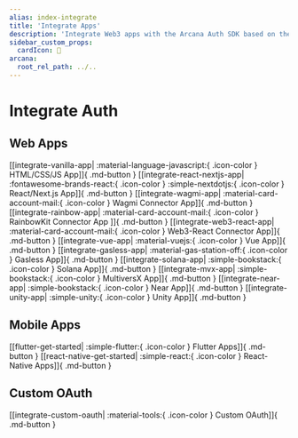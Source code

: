```yaml
---
alias: index-integrate
title: 'Integrate Apps'
description: 'Integrate Web3 apps with the Arcana Auth SDK based on the app type.'
sidebar_custom_props:
  cardIcon: 🏁
arcana:
  root_rel_path: ../..
---
```


# Integrate Auth

## Web Apps

[[integrate-vanilla-app| :material-language-javascript:{ .icon-color } HTML/CSS/JS App]]{ .md-button }
[[integrate-react-nextjs-app| :fontawesome-brands-react:{ .icon-color } :simple-nextdotjs:{ .icon-color } React/Next.js App]]{ .md-button } 
[[integrate-wagmi-app| :material-card-account-mail:{ .icon-color } Wagmi Connector App]]{ .md-button } 
[[integrate-rainbow-app| :material-card-account-mail:{ .icon-color } RainbowKit Connector App ]]{ .md-button }
[[integrate-web3-react-app| :material-card-account-mail:{ .icon-color } Web3-React Connector App]]{ .md-button }
[[integrate-vue-app| :material-vuejs:{ .icon-color } Vue App]]{ .md-button }
[[integrate-gasless-app| :material-gas-station-off:{ .icon-color } Gasless App]]{ .md-button }
[[integrate-solana-app| :simple-bookstack:{ .icon-color } Solana App]]{ .md-button }
[[integrate-mvx-app| :simple-bookstack:{ .icon-color } MultiversX App]]{ .md-button }
[[integrate-near-app| :simple-bookstack:{ .icon-color } Near App]]{ .md-button }
[[integrate-unity-app| :simple-unity:{ .icon-color } Unity App]]{ .md-button }

## Mobile Apps

[[flutter-get-started| :simple-flutter:{ .icon-color } Flutter Apps]]{ .md-button }
[[react-native-get-started| :simple-react:{ .icon-color } React-Native Apps]]{ .md-button }

## Custom OAuth

[[integrate-custom-oauth| :material-tools:{ .icon-color } Custom OAuth]]{ .md-button }
